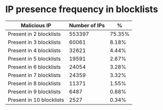 # IP presence frequency in blocklists
| Malicious IP | Number of IPs | % |
|----|----|----|
| Present in 2 blocklists | 553397 | 75.35% |
| Present in 3 blocklists | 60061 | 8.18% |
| Present in 4 blocklists | 32621 | 4.44% |
| Present in 5 blocklists | 19591 | 2.67% |
| Present in 6 blocklists | 24054 | 3.28% |
| Present in 7 blocklists | 24359 | 3.32% |
| Present in 8 blocklists | 11371 | 1.55% |
| Present in 9 blocklists | 6487 | 0.88% |
| Present in 10 blocklists | 2527 | 0.34% |
